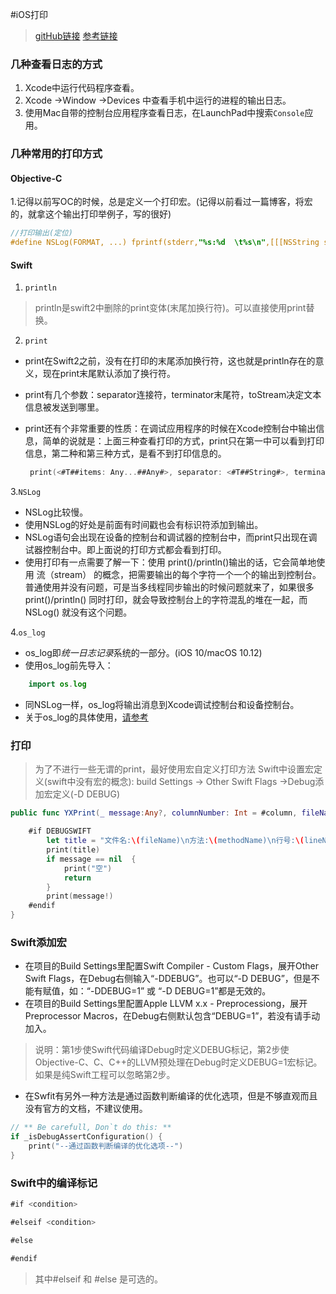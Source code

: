 #iOS打印

> [gitHub链接](https://github.com/tangdaoyong/print)
> [参考链接](https://stackoverflow.com/questions/24003291/ifdef-replacement-in-the-swift-language)

### 几种查看日志的方式

 1. Xcode中运行代码程序查看。
 2. Xcode ->Window ->Devices 中查看手机中运行的进程的输出日志。
 3. 使用Mac自带的控制台应用程序查看日志，在LaunchPad中搜索`Console`应用。

### 几种常用的打印方式

#### Objective-C

1.记得以前写OC的时候，总是定义一个打印宏。(记得以前看过一篇博客，将宏的，就拿这个输出打印举例子，写的很好)

``` Objective-C
//打印输出(定位)
#define NSLog(FORMAT, ...) fprintf(stderr,"%s:%d  \t%s\n",[[[NSString stringWithUTF8String:__FILE__] lastPathComponent] UTF8String], __LINE__, [[NSString stringWithFormat:FORMAT, ##__VA_ARGS__] UTF8String]);
```

#### Swift

1. `println`

 > println是swift2中删除的print变体(末尾加换行符)。可以直接使用print替换。

2. `print`

* print在Swift2之前，没有在打印的末尾添加换行符，这也就是println存在的意义，现在print末尾默认添加了换行符。

* print有几个参数：separator连接符，terminator末尾符，toStream决定文本信息被发送到哪里。

* print还有个非常重要的性质：在调试应用程序的时候在Xcode控制台中输出信息，简单的说就是：上面三种查看打印的方式，print只在第一中可以看到打印信息，第二种和第三种方式，是看不到打印信息的。

    ```swift
     print(<#T##items: Any...##Any#>, separator: <#T##String#>, terminator: "", to: &<#T##TextOutputStream#>)
    ```

3.`NSLog`

* NSLog比较慢。
* 使用NSLog的好处是前面有时间戳也会有标识符添加到输出。
* NSLog语句会出现在设备的控制台和调试器的控制台中，而print只出现在调试器控制台中。即上面说的打印方式都会看到打印。
* 使用打印有一点需要了解一下：使用 print()/println()输出的话，它会简单地使用 流（stream） 的概念，把需要输出的每个字符一个一个的输出到控制台。普通使用并没有问题，可是当多线程同步输出的时候问题就来了，如果很多 print()/println() 同时打印，就会导致控制台上的字符混乱的堆在一起，而NSLog() 就没有这个问题。

4.`os_log`

* os_log即*统一日志记录*系统的一部分。(iOS 10/macOS 10.12)
* 使用os_log前先导入：
``` Swift
	import os.log
```
* 同NSLog一样，os_log将输出消息到Xcode调试控制台和设备控制台。
* 关于os_log的具体使用，[请参考](https://stackoverflow.com/questions/25951195/swift-print-vs-println-vs-nslog#)

### 打印

> 为了不进行一些无谓的print，最好使用宏自定义打印方法
> Swift中设置宏定义(swift中没有宏的概念): build Settings -> Other Swift Flags ->Debug添加宏定义(-D DEBUG)

``` Swift
public func YXPrint(_ message:Any?, columnNumber: Int = #column, fileName: String = #file, methodName: String = #function, lineNumber:Int = #line) {

    #if DEBUGSWIFT
        let title = "文件名:\(fileName)\n方法:\(methodName)\n行号:\(lineNumber)\n当前北京时间:" + YX_Time.default.myNewTime
        print(title)
        if message == nil  {
            print("空")
            return
        }
        print(message!)
    #endif
}
```

### Swift添加宏

+ 在项目的Build Settings里配置Swift Compiler - Custom Flags，展开Other Swift Flags，在Debug右侧输入“-DDEBUG”。也可以“-D DEBUG”，但是不能有赋值，如：“-DDEBUG=1” 或 “-D DEBUG=1”都是无效的。
+ 在项目的Build Settings里配置Apple LLVM x.x - Preprocessiong，展开Preprocessor Macros，在Debug右侧默认包含“DEBUG=1”，若没有请手动加入。

> 说明：第1步使Swift代码编译Debug时定义DEBUG标记，第2步使Objective-C、C、C++的LLVM预处理在Debug时定义DEBUG=1宏标记。如果是纯Swift工程可以忽略第2步。

+ 在Swfit有另外一种方法是通过函数判断编译的优化选项，但是不够直观而且没有官方的文档，不建议使用。

```swift
// ** Be carefull, Don`t do this: **
if _isDebugAssertConfiguration() {
    print("--通过函数判断编译的优化选项--")
}
```

### Swift中的编译标记

```swift
#if <condition>

#elseif <condition>

#else

#endif
```

> 其中#elseif 和 #else 是可选的。
